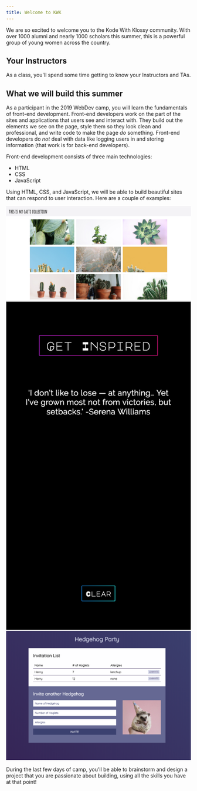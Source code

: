 ```yaml
---
title: Welcome to KWK
---
```


We are so excited to welcome you to the Kode With Klossy community. With over 1000 alumni and nearly 1000 scholars this summer, this is a powerful group of young women across the country.

## Your Instructors

As a class, you'll spend some time getting to know your Instructors and TAs.

## What we will build this summer

As a participant in the 2019 WebDev camp, you will learn the fundamentals of front-end development. Front-end developers work on the part of the sites and applications that users see and interact with. They build out the elements we see on the page, style them so they look clean and professional, and write code to make the page _do_ something. Front-end developers do _not_ deal with data like logging users in and storing information (that work is for back-end developers).

Front-end development consists of three main technologies:

- HTML
- CSS
- JavaScript

Using HTML, CSS, and JavaScript, we will be able to build beautiful sites that can respond to user interaction. Here are a couple of examples:

<a target="blank" href="https://ameseee.github.io/photo-gallery-example/"><img class="medium" src="./assets/photo-gallery.png"></a>
<a target="blank" href="https://turingschool.github.io/inspire-me-js/"><img class="extra-small" src="./assets/inspire-me.png"></a>
<a target="blank" href="https://turingschool.github.io/hedgehog-js/"><img class="medium" src="./assets/hedgehog-party.png"></a>

During the last few days of camp, you'll be able to brainstorm and design a project that you are passionate about building, using all the skills you have at that point!
